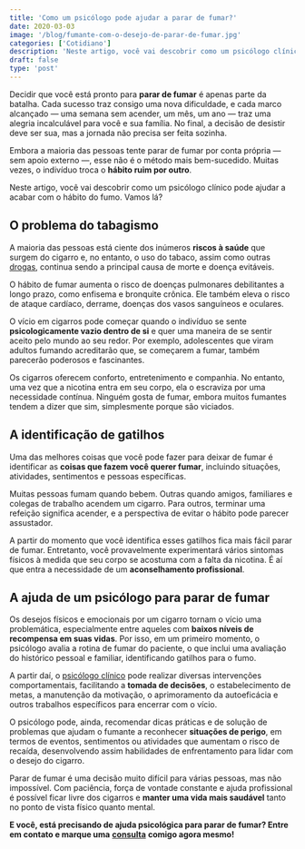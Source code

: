 ```yaml
---
title: 'Como um psicólogo pode ajudar a parar de fumar?'
date: 2020-03-03
image: '/blog/fumante-com-o-desejo-de-parar-de-fumar.jpg'
categories: ['Cotidiano']
description: 'Neste artigo, você vai descobrir como um psicólogo clínico pode ajudar a acabar com o hábito do fumo. Vamos lá?   '
draft: false
type: 'post'
---
```


Decidir que você está pronto para **parar de fumar** é apenas parte da batalha. Cada sucesso traz consigo uma nova dificuldade, e cada marco alcançado — uma semana sem acender, um mês, um ano — traz uma alegria incalculável para você e sua família. No final, a decisão de desistir deve ser sua, mas a jornada não precisa ser feita sozinha.

Embora a maioria das pessoas tente parar de fumar por conta própria — sem apoio externo —, esse não é o método mais bem-sucedido. Muitas vezes, o indivíduo troca o **hábito ruim por outro**.

Neste artigo, você vai descobrir como um psicólogo clínico pode ajudar a acabar com o hábito do fumo. Vamos lá?

## **O problema do tabagismo**

A maioria das pessoas está ciente dos inúmeros **riscos à saúde** que surgem do cigarro e, no entanto, o uso do tabaco, assim como outras [drogas](/drogas-e-seus-vicios-sociais/), continua sendo a principal causa de morte e doença evitáveis.

O hábito de fumar aumenta o risco de doenças pulmonares debilitantes a longo prazo, como enfisema e bronquite crônica. Ele também eleva o risco de ataque cardíaco, derrame, doenças dos vasos sanguíneos e oculares.

O vício em cigarros pode começar quando o indivíduo se sente **psicologicamente vazio dentro de si** e quer uma maneira de se sentir aceito pelo mundo ao seu redor. Por exemplo, adolescentes que viram adultos fumando acreditarão que, se começarem a fumar, também parecerão poderosos e fascinantes.

Os cigarros oferecem conforto, entretenimento e companhia. No entanto, uma vez que a nicotina entra em seu corpo, ela o escraviza por uma necessidade contínua. Ninguém gosta de fumar, embora muitos fumantes tendem a dizer que sim, simplesmente porque são viciados.

## **A identificação de gatilhos**

Uma das melhores coisas que você pode fazer para deixar de fumar é identificar as **coisas que fazem você querer fumar**, incluindo situações, atividades, sentimentos e pessoas específicas.

Muitas pessoas fumam quando bebem. Outras quando amigos, familiares e colegas de trabalho acendem um cigarro. Para outros, terminar uma refeição significa acender, e a perspectiva de evitar o hábito pode parecer assustador.

A partir do momento que você identifica esses gatilhos fica mais fácil parar de fumar. Entretanto, você provavelmente experimentará vários sintomas físicos à medida que seu corpo se acostuma com a falta da nicotina. É aí que entra a necessidade de um **aconselhamento profissional**.

## **A ajuda de um psicólogo para parar de fumar**

Os desejos físicos e emocionais por um cigarro tornam o vício uma problemática, especialmente entre aqueles com **baixos níveis de recompensa em suas vidas**. Por isso, em um primeiro momento, o psicólogo avalia a rotina de fumar do paciente, o que inclui uma avaliação do histórico pessoal e familiar, identificando gatilhos para o fumo.

A partir daí, o [psicólogo clínico](/pra-que-serve-um-psicologo-clinico/) pode realizar diversas intervenções comportamentais, facilitando a **tomada de decisões**, o estabelecimento de metas, a manutenção da motivação, o aprimoramento da autoeficácia e outros trabalhos específicos para encerrar com o vício.

O psicólogo pode, ainda, recomendar dicas práticas e de solução de problemas que ajudam o fumante a reconhecer **situações de perigo**, em termos de eventos, sentimentos ou atividades que aumentam o risco de recaída, desenvolvendo assim habilidades de enfrentamento para lidar com o desejo do cigarro.

Parar de fumar é uma decisão muito difícil para várias pessoas, mas não impossível. Com paciência, força de vontade constante e ajuda profissional é possível ficar livre dos cigarros e **manter uma vida mais saudável** tanto no ponto de vista físico quanto mental.

**E você, está precisando de ajuda psicológica para parar de fumar? Entre em contato e marque uma** [**consulta**](/contato/) **comigo agora mesmo!**
